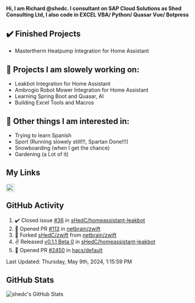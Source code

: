 #### Hi, I am Richard @shedc. I consultant on SAP Cloud Solutions as Shed Consulting Ltd, I also code in EXCEL VBA/ Python/ Quasar Vue/ Botpress

## ✔️ Finished Projects
- Mastertherm Heatpump Integration for Home Assistant

## 👋 Projects I am slowely working on:
- Leakbot Integration for Home Assistant
- Ambrogio Robot Mower Integration for Home Assistant
- Learning Spring Boot and Quasar, AI
- Building Excel Tools and Macros

## 👀 Other things I am interested in:
- Trying to learn Spanish
- Sport (Running slowely still!!!, Spartan Done!!!)
- Snowboarding (when I get the chance)
- Gardening (a Lot of it)

## My Links
[<img align="left" alt="shedc | LinkedIn" width="22px" src="https://cdn.jsdelivr.net/npm/simple-icons@v3/icons/linkedin.svg" />][linkedin]

<br/>

## GitHub Activity
<!--RECENT_ACTIVITY:start-->
1. ✔️ Closed issue [#36](https://github.com/sHedC/homeassistant-leakbot/issues/36) in [sHedC/homeassistant-leakbot](https://github.com/sHedC/homeassistant-leakbot)
2. 💪 Opened PR [#113](https://github.com/netbrain/zwift/pull/113) in [netbrain/zwift](https://github.com/netbrain/zwift)
3. 🔱 Forked [sHedC/zwift](https://github.com/sHedC/zwift) from [netbrain/zwift](https://github.com/netbrain/zwift)
4. ✌️ Released [v0.1.1 Beta 0](https://github.com/sHedC/homeassistant-leakbot/releases/tag/0.1.1-b0) in [sHedC/homeassistant-leakbot](https://github.com/sHedC/homeassistant-leakbot)
5. 💪 Opened PR [#2450](https://github.com/hacs/default/pull/2450) in [hacs/default](https://github.com/hacs/default)
<!--RECENT_ACTIVITY:end-->
<!--RECENT_ACTIVITY:last_update-->
Last Updated: Thursday, May 9th, 2024, 1:15:59 PM
<!--RECENT_ACTIVITY:last_update_end-->

## GitHub Stats
<img align="left" alt="shedc's GitHub Stats" src="https://github-readme-stats.vercel.app/api?username=shedc&show_icons=true&hide_title=true" />

[linkedin]: https://www.linkedin.com/in/richard-holmes-3314251/
